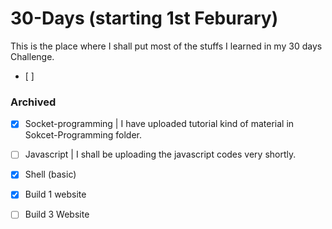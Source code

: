 # 30-Days (starting 1st Feburary)
This is the place where I shall put most of the stuffs I learned in my 30 days Challenge.
- [ ]

### Archived
- [x] Socket-programming |
I have uploaded tutorial kind of material in Sokcet-Programming folder.

- [ ] Javascript |
I shall be uploading the javascript codes very shortly.

- [x] Shell (basic)

- [x] Build 1 website
- [ ] Build 3 Website
